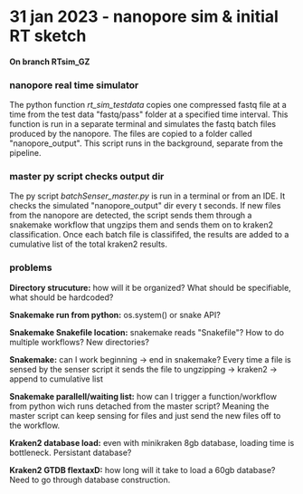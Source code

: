 # 31 jan 2023  - nanopore sim & initial RT sketch

#### On branch RTsim_GZ 


### nanopore real time simulator
The python function *rt_sim_testdata* copies one compressed fastq file at a time from the test data "fastq/pass" folder at a specified time interval. 
This function is run in a separate terminal and simulates the fastq batch files produced by the nanopore. The files are copied to a folder called 
"nanopore_output". This script runs in the background, separate from the pipeline.

### master py script checks output dir
The py script *batchSenser_master.py* is run in a terminal or from an IDE. It checks the simulated "nanopore_output" dir every t seconds. If new files
from the nanopore are detected, the script sends them through a snakemake workflow that ungzips them and sends them on to kraken2 classification.
Once each batch file is classififed, the results are added to a cumulative list of the total kraken2 results.

### problems
**Directory strucuture:** how will it be organized? What should be specifiable, what should be hardcoded?

**Snakemake run from python:** os.system() or snake API? 

**Snakemake Snakefile location:** snakemake reads "Snakefile"? How to do multiple workflows? New directories?

**Snakemake:** can I work beginning -> end in snakemake? Every time a file is sensed by the senser script it sends the file to ungzipping -> kraken2
-> append to cumulative list
  
**Snakemake parallell/waiting list:** how can I trigger a function/workflow from python wich runs detached from the master script? Meaning the master
script can keep sensing for files and just send the new files off to the workflow.
  
**Kraken2 database load:** even with minikraken 8gb database, loading time is bottleneck. Persistant database?

**Kraken2 GTDB flextaxD:** how long will it take to load a 60gb database? Need to go through database construction.
